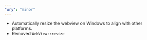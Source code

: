 ```yaml
---
"wry": "minor"
---
```


* Automatically resize the webview on Windows to align with other platforms.
* Removed `WebView::resize`